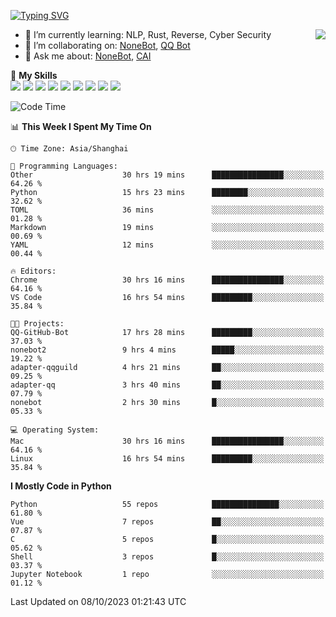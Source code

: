 [![Typing SVG](https://readme-typing-svg.herokuapp.com?size=25&duration=2500&color=8C43EA&vCenter=true&width=200&height=40&lines=Hi+there+%F0%9F%91%8B%F0%9F%8F%BB;I'm+yanyongyu)](https://git.io/typing-svg)

<a href="#">
  <img align="right" src="https://github-readme-stats.vercel.app/api?username=yanyongyu&count_private=true&show_icons=true&bg_color=15,f2f7fd,E0EAFC" />
</a>

- 🌱 I’m currently learning: NLP, Rust, Reverse, Cyber Security
- 👯 I’m collaborating on: [NoneBot](https://github.com/nonebot), [QQ Bot](https://github.com/Mrs4s/go-cqhttp)
- 💬 Ask me about: [NoneBot](https://github.com/nonebot), [CAI](https://github.com/cscs181/CAI)

🌟 **My Skills**  
![](https://img.shields.io/badge/-Python-3e74a2?style=flat-square&logo=Python&logoColor=fff)
![](https://img.shields.io/badge/-Node.js-339933?style=flat-square&logo=Node.js&logoColor=fff)
![](https://img.shields.io/badge/-Vue-4fc08d?style=flat-square&logo=Vue.js&logoColor=fff)
![](https://img.shields.io/badge/-React-2d98ce?style=flat-square&logo=React&logoColor=fff)
![](https://img.shields.io/badge/-Docker-2496ED?style=flat-square&logo=Docker&logoColor=fff)
![](https://img.shields.io/badge/-Linux-000000?style=flat-square&logo=Linux&logoColor=fff)
![](https://img.shields.io/badge/-MySQL-4479A1?style=flat-square&logo=MySQL&logoColor=fff)
![](https://img.shields.io/badge/-Redis-DC382D?style=flat-square&logo=Redis&logoColor=fff)
![](https://img.shields.io/badge/-MongoDB-47A248?style=flat-square&logo=MongoDB&logoColor=fff)

<!--START_SECTION:waka-->
![Code Time](http://img.shields.io/badge/Code%20Time-5%2C061%20hrs%207%20mins-blue)

📊 **This Week I Spent My Time On** 

```text
🕑︎ Time Zone: Asia/Shanghai

💬 Programming Languages: 
Other                    30 hrs 19 mins      ████████████████░░░░░░░░░   64.26 % 
Python                   15 hrs 23 mins      ████████░░░░░░░░░░░░░░░░░   32.62 % 
TOML                     36 mins             ░░░░░░░░░░░░░░░░░░░░░░░░░   01.28 % 
Markdown                 19 mins             ░░░░░░░░░░░░░░░░░░░░░░░░░   00.69 % 
YAML                     12 mins             ░░░░░░░░░░░░░░░░░░░░░░░░░   00.44 % 

🔥 Editors: 
Chrome                   30 hrs 16 mins      ████████████████░░░░░░░░░   64.16 % 
VS Code                  16 hrs 54 mins      █████████░░░░░░░░░░░░░░░░   35.84 % 

🐱‍💻 Projects: 
QQ-GitHub-Bot            17 hrs 28 mins      █████████░░░░░░░░░░░░░░░░   37.03 % 
nonebot2                 9 hrs 4 mins        █████░░░░░░░░░░░░░░░░░░░░   19.22 % 
adapter-qqguild          4 hrs 21 mins       ██░░░░░░░░░░░░░░░░░░░░░░░   09.25 % 
adapter-qq               3 hrs 40 mins       ██░░░░░░░░░░░░░░░░░░░░░░░   07.79 % 
nonebot                  2 hrs 30 mins       █░░░░░░░░░░░░░░░░░░░░░░░░   05.33 % 

💻 Operating System: 
Mac                      30 hrs 16 mins      ████████████████░░░░░░░░░   64.16 % 
Linux                    16 hrs 54 mins      █████████░░░░░░░░░░░░░░░░   35.84 % 
```

**I Mostly Code in Python** 

```text
Python                   55 repos            ███████████████░░░░░░░░░░   61.80 % 
Vue                      7 repos             ██░░░░░░░░░░░░░░░░░░░░░░░   07.87 % 
C                        5 repos             █░░░░░░░░░░░░░░░░░░░░░░░░   05.62 % 
Shell                    3 repos             █░░░░░░░░░░░░░░░░░░░░░░░░   03.37 % 
Jupyter Notebook         1 repo              ░░░░░░░░░░░░░░░░░░░░░░░░░   01.12 % 
```




 Last Updated on 08/10/2023 01:21:43 UTC
<!--END_SECTION:waka-->
